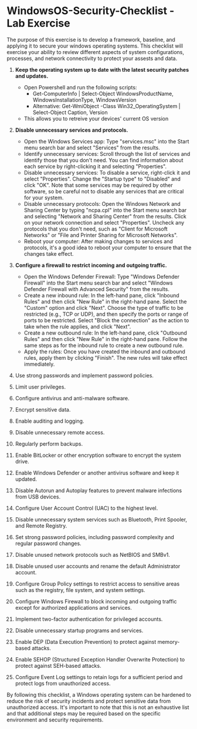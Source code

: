 # WindowsOS-Security-Checklist - Lab Exercise

The purpose of this exercise is to develop a framework, baseline, and applying it to secure your windows operating systems. This checklist will exercise your ability to review different aspects of system configurations, processes, and network connectivity to protect your assests and data. 


1. <b>Keep the operating system up to date with the latest security patches and updates.</b>
    - Open Powershell and run the following scripts: 
      - Get-ComputerInfo | Select-Object WindowsProductName, WindowsInstallationType, WindowsVersion
      - Alternative: Get-WmiObject -Class Win32_OperatingSystem | Select-Object Caption, Version
    - This allows you to retreive your devices' current OS version

2. <b>Disable unnecessary services and protocols.</b>
    - Open the Windows Services app: Type "services.msc" into the Start menu search bar and select "Services" from the results.
    - Identify unnecessary services: Scroll through the list of services and identify those that you don't need. You can find information about each service by right-clicking it and selecting "Properties".
    - Disable unnecessary services: To disable a service, right-click it and select "Properties". Change the "Startup type" to "Disabled" and click "OK". Note that some services may be required by other software, so be careful not to disable any services that are critical for your system.
    - Disable unnecessary protocols: Open the Windows Network and Sharing Center by typing "ncpa.cpl" into the Start menu search bar and selecting "Network and Sharing Center" from the results. Click on your network connection and select "Properties". Uncheck any protocols that you don't need, such as "Client for Microsoft Networks" or "File and Printer Sharing for Microsoft Networks".
    - Reboot your computer: After making changes to services and protocols, it's a good idea to reboot your computer to ensure that the changes take effect.

3. <b>Configure a firewall to restrict incoming and outgoing traffic.</b>
    - Open the Windows Defender Firewall: Type "Windows Defender Firewall" into the Start menu search bar and select "Windows Defender Firewall with Advanced Security" from the results.
    - Create a new inbound rule: In the left-hand pane, click "Inbound Rules" and then click "New Rule" in the right-hand pane. Select the "Custom" option and click "Next". Choose the type of traffic to be restricted (e.g., TCP or UDP), and then specify the ports or range of ports to be restricted. Select "Block the connection" as the action to take when the rule applies, and click "Next".
    - Create a new outbound rule: In the left-hand pane, click "Outbound Rules" and then click "New Rule" in the right-hand pane. Follow the same steps as for the inbound rule to create a new outbound rule.
    - Apply the rules: Once you have created the inbound and outbound rules, apply them by clicking "Finish". The new rules will take effect immediately.

4. Use strong passwords and implement password policies.

5. Limit user privileges.

6. Configure antivirus and anti-malware software.

7. Encrypt sensitive data.

8. Enable auditing and logging.

9. Disable unnecessary remote access.

10. Regularly perform backups.

11. Enable BitLocker or other encryption software to encrypt the system drive.

12. Enable Windows Defender or another antivirus software and keep it updated.

13. Disable Autorun and Autoplay features to prevent malware infections from USB devices.

14. Configure User Account Control (UAC) to the highest level.

15. Disable unnecessary system services such as Bluetooth, Print Spooler, and Remote Registry.

16. Set strong password policies, including password complexity and regular password changes.

17. Disable unused network protocols such as NetBIOS and SMBv1.

18. Disable unused user accounts and rename the default Administrator account.

19. Configure Group Policy settings to restrict access to sensitive areas such as the registry, file system, and system settings.

20. Configure Windows Firewall to block incoming and outgoing traffic except for authorized applications and services.

21. Implement two-factor authentication for privileged accounts.

22. Disable unnecessary startup programs and services.

23. Enable DEP (Data Execution Prevention) to protect against memory-based attacks.

24. Enable SEHOP (Structured Exception Handler Overwrite Protection) to protect against SEH-based attacks.

25. Configure Event Log settings to retain logs for a sufficient period and protect logs from unauthorized access.

By following this checklist, a Windows operating system can be hardened to reduce the risk of security incidents and protect sensitive data from unauthorized access. It's important to note that this is not an exhaustive list and that additional steps may be required based on the specific environment and security requirements.
